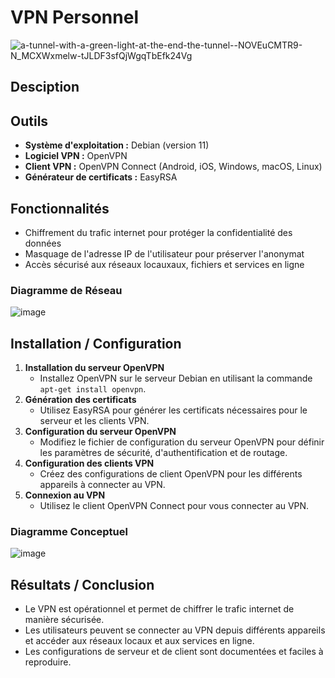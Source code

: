 # VPN Personnel
![a-tunnel-with-a-green-light-at-the-end-the-tunnel--NOVEuCMTR9-N_MCXWxmelw-tJLDF3sfQjWgqTbEfk24Vg](https://github.com/user-attachments/assets/7bef042a-d58e-40e6-9431-841343552fe0)

## Desciption

## Outils

- **Système d'exploitation :** Debian (version 11)
- **Logiciel VPN :** OpenVPN
- **Client VPN :** OpenVPN Connect (Android, iOS, Windows, macOS, Linux)
- **Générateur de certificats :** EasyRSA

## Fonctionnalités
- Chiffrement du trafic internet pour protéger la confidentialité des données
- Masquage de l'adresse IP de l'utilisateur pour préserver l'anonymat
- Accès sécurisé aux réseaux locauxaux, fichiers et services en ligne 

### Diagramme de Réseau

![image](https://github.com/user-attachments/assets/3cd7b463-f390-4416-a867-cb42941b979c)

## Installation / Configuration

1. **Installation du serveur OpenVPN**
   - Installez OpenVPN sur le serveur Debian en utilisant la commande `apt-get install openvpn`.
2. **Génération des certificats**
   - Utilisez EasyRSA pour générer les certificats nécessaires pour le serveur et les clients VPN.
3. **Configuration du serveur OpenVPN**
   - Modifiez le fichier de configuration du serveur OpenVPN pour définir les paramètres de sécurité, d'authentification et de routage.
4. **Configuration des clients VPN**
   - Créez des configurations de client OpenVPN pour les différents appareils à connecter au VPN.
5. **Connexion au VPN**
   - Utilisez le client OpenVPN Connect pour vous connecter au VPN.

### Diagramme Conceptuel
![image](https://github.com/user-attachments/assets/b5d55b4a-e07f-432f-bf06-9ac2ca13015c)


## Résultats / Conclusion

- Le VPN est opérationnel et permet de chiffrer le trafic internet de manière sécurisée.
- Les utilisateurs peuvent se connecter au VPN depuis différents appareils et accéder aux réseaux locaux et aux services en ligne.
- Les configurations de serveur et de client sont documentées et faciles à reproduire.
